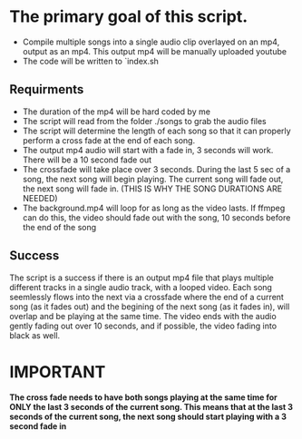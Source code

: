 # The primary goal of this script.
- Compile multiple songs into a single audio clip overlayed on an mp4, output as an mp4. This output mp4 will be manually uploaded youtube
- The code will be written to `index.sh

## Requirments

- The duration of the mp4 will be hard coded by me
- The script will read from the folder ./songs to grab the audio files
- The script will determine the length of each song so that it can properly perform a cross fade at the end of each song.
- The output mp4 audio will start with a fade in, 3 seconds will work. There will be a 10 second fade out
- The crossfade will take place over 3 seconds. During the last 5 sec of a song, the next song will begin playing. The current song will fade out, the next song will fade in. (THIS IS WHY THE SONG DURATIONS ARE NEEDED)
- The background.mp4 will loop for as long as the video lasts. If ffmpeg can do this, the video should fade out with the song, 10 seconds before the end of the song

## Success
The script is a success if there is an output mp4 file that plays multiple different tracks in a single audio track, with a looped video. Each song seemlessly flows into the next via a crossfade where the end of a current song (as it fades out) and the begining of the next song (as it fades in), will overlap and be playing at the same time. The video ends with the audio gently fading out over 10 seconds, and if possible, the video fading into black as well.

# IMPORTANT
**The cross fade needs to have both songs playing at the same time for ONLY the last 3 seconds of the current song. This means that at the last 3 seconds of the current song, the next song should start playing with a 3 second fade in** 